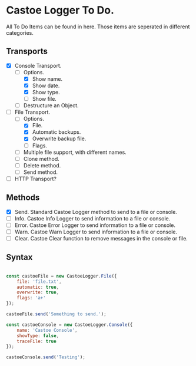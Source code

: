 # Castoe Logger To Do.

All To Do Items can be found in here. Those items are seperated in different categories.


## Transports
- [x] Console Transport.
	- [ ] Options.
		- [x] Show name.
		- [x] Show date.
		- [x] Show type.
		- [ ] Show file.
	- [ ] Destructure an Object.
- [ ] File Transport.
	- [ ] Options.
		- [x] File.
		- [x] Automatic backups.
		- [x] Overwrite backup file.
		- [ ] Flags.
	- [ ] Multiple file support, with different names.
	- [ ] Clone method.
	- [ ] Delete method.
	- [ ] Send method.
- [ ] HTTP Transport?

## Methods
- [x] Send. Standard Castoe Logger method to send to a file or console.
- [ ] Info. Castoe Info Logger to send information to a file or console.
- [ ] Error. Castoe Error Logger to send information to a file or console.
- [ ] Warn. Castoe Warn Logger to send information to a file or console.
- [ ] Clear. Castoe Clear function to remove messages in the console or file.

## Syntax
```javascript

const castoeFile = new CastoeLogger.File({
	file: 'file.txt',
	automatic: true,
	overwrite: true,
	flags: 'a+'
});

castoeFile.send('Something to send.');

const castoeConsole = new CastoeLogger.Console({
	name: 'Castoe Console',
	showType: false,
	traceFile: true
});

castoeConsole.send('Testing');
```